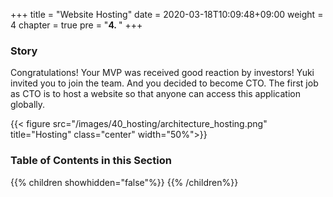 +++
title = "Website Hosting"
date = 2020-03-18T10:09:48+09:00
weight = 4
chapter = true
pre = "<b>4. </b>"
+++


### Story
Congratulations! Your MVP was received good reaction by investors!
Yuki invited you to join the team. And you decided to become CTO.
The first job as CTO is to host a website so that anyone can access this application globally.

{{< figure src="/images/40_hosting/architecture_hosting.png" title="Hosting" class="center" width="50%">}}

### Table of Contents in this Section
{{% children showhidden="false"%}} {{% /children%}}